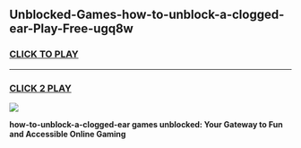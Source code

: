 
## Unblocked-Games-how-to-unblock-a-clogged-ear-Play-Free-ugq8w
<h3>
<a href="https://premium76.site?title=how-to-unblock-a-clogged-ear&ref=21A">CLICK TO PLAY</a></h3>
<hr>

<h3>
<a href="https://premium76.site?title=how-to-unblock-a-clogged-ear&ref=21A">CLICK 2 PLAY</a>
  
</h3>

<a href="https://premium76.site?title=how-to-unblock-a-clogged-ear&ref=21A"><img src="https://clearcache.store/games.png"></a>


**how-to-unblock-a-clogged-ear games unblocked: Your Gateway to Fun and Accessible Online Gaming**
